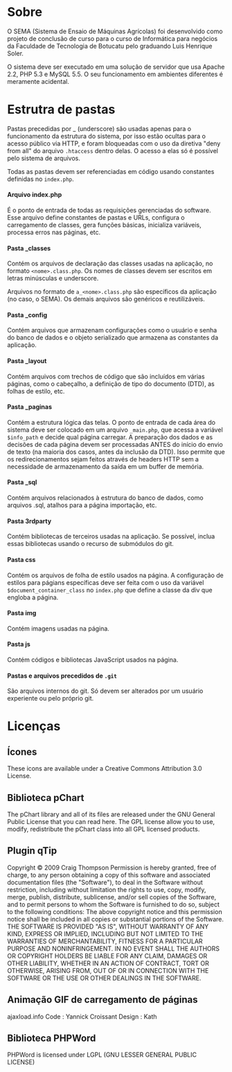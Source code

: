 Sobre
=====

O SEMA (Sistema de Ensaio de Máquinas Agrícolas) foi desenvolvido como projeto de conclusão de curso para o curso de Informática para negócios da Faculdade de Tecnologia de Botucatu pelo graduando Luis Henrique Soler.

O sistema deve ser executado em uma solução de servidor que usa Apache 2.2, PHP 5.3 e MySQL 5.5. O seu funcionamento em ambientes diferentes é meramente acidental.

Estrutra de pastas
==================
Pastas precedidas por _ (underscore) são usadas apenas para o funcionamento da estrutura do sistema, por isso estão ocultas para o acesso público via HTTP, e foram bloqueadas com o uso da diretiva "deny from all" do arquivo `.htaccess` dentro delas. O acesso a elas só é possível pelo sistema de arquivos.

Todas as pastas devem ser referenciadas em código usando constantes definidas no `index.php`.

#### Arquivo index.php
É o ponto de entrada de todas as requisições gerenciadas do software. Esse arquivo define constantes de pastas e URLs, configura o carregamento de classes, gera funções básicas, inicializa variáveis, processa erros nas páginas, etc.

#### Pasta _classes
Contém os arquivos de declaração das classes usadas na aplicação, no formato `<nome>.class.php`. Os nomes de classes devem ser escritos em letras minúsculas e underscore.

Arquivos no formato de `a_<nome>.class.php` são específicos da aplicação (no caso, o SEMA). Os demais arquivos são genéricos e reutilizáveis.

#### Pasta _config
Contém arquivos que armazenam configurações como o usuário e senha do banco de dados e o objeto serializado que armazena as constantes da aplicação.

#### Pasta _layout
Contém arquivos com trechos de código que são incluídos em várias páginas, como o cabeçalho, a definição de tipo do documento (DTD), as folhas de estilo, etc.

#### Pasta _paginas
Contém a estrutura lógica das telas. O ponto de entrada de cada área do sistema deve ser colocado em um arquivo `_main.php`, que acessa a variável `$info_path` e decide qual página carregar.
A preparação dos dados e as decisões de cada página devem ser processadas ANTES do início do envio de texto (na maioria dos casos, antes da inclusão da DTD). Isso permite que os redirecionamentos sejam feitos através de headers HTTP sem a necessidade de armazenamento da saída em um buffer de memória.

#### Pasta _sql
Contém arquivos relacionados à estrutura do banco de dados, como arquivos .sql, atalhos para a página importação, etc.

#### Pasta 3rdparty
Contém bibliotecas de terceiros usadas na aplicação. Se possível, inclua essas bibliotecas usando o recurso de submódulos do git.

#### Pasta css
Contém os arquivos de folha de estilo usados na página. A configuração de estilos para págians específicas deve ser feita com o uso da variável `$document_container_class` no `index.php` que define a classe da div que engloba a página.

#### Pasta img
Contém imagens usadas na página.

#### Pasta js
Contém códigos e bibliotecas JavaScript usados na página.

#### Pastas e arquivos precedidos de `.git`
São arquivos internos do git. Só devem ser alterados por um usuário experiente ou pelo próprio git.

Licenças
========
Ícones
------
These icons are available under a Creative Commons Attribution 3.0 License.

Biblioteca pChart
-----------------
The pChart library and all of its files are released under the GNU General Public License that you can read here. The GPL license allow you to use, modify, redistribute the pChart class into all GPL licensed products. 

Plugin qTip
-----------
Copyright © 2009 Craig Thompson
Permission is hereby granted, free of charge, to any person obtaining a copy of this software and associated documentation files (the "Software"), to deal in the Software without restriction, including without limitation the rights to use, copy, modify, merge, publish, distribute, sublicense, and/or sell copies of the Software, and to permit persons to whom the Software is furnished to do so, subject to the following conditions:
The above copyright notice and this permission notice shall be included in all copies or substantial portions of the Software.
THE SOFTWARE IS PROVIDED "AS IS", WITHOUT WARRANTY OF ANY KIND, EXPRESS OR IMPLIED, INCLUDING BUT NOT LIMITED TO THE WARRANTIES OF MERCHANTABILITY, FITNESS FOR A PARTICULAR PURPOSE AND NONINFRINGEMENT. IN NO EVENT SHALL THE AUTHORS OR COPYRIGHT HOLDERS BE LIABLE FOR ANY CLAIM, DAMAGES OR OTHER LIABILITY, WHETHER IN AN ACTION OF CONTRACT, TORT OR OTHERWISE, ARISING FROM, OUT OF OR IN CONNECTION WITH THE SOFTWARE OR THE USE OR OTHER DEALINGS IN THE SOFTWARE. 

Animação GIF de carregamento de páginas
---------------------------------------
ajaxload.info
Code : Yannick Croissant
Design : Kath

Biblioteca PHPWord
------------------
PHPWord is licensed under LGPL (GNU LESSER GENERAL PUBLIC LICENSE)